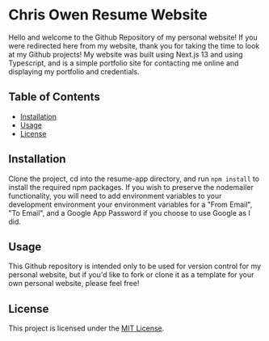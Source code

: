 # Chris Owen Resume Website

Hello and welcome to the Github Repository of my personal website! If you were redirected here from my website, thank you for taking the time to look at my Github projects!
My website was built using Next.js 13 and using Typescript, and is a simple portfolio site for contacting me online and displaying my portfolio and credentials. 

## Table of Contents

- [Installation](#installation)
- [Usage](#usage)
- [License](#license)

## Installation

Clone the project, cd into the resume-app directory, and run ``` npm install ``` to install the required npm packages.
If you wish to preserve the nodemailer functionality, you will need to add environment variables to your development environment your environment variables for a "From Email", "To Email", and a Google App Password if you choose to use Google as I did.

## Usage

This Github repository is intended only to be used for version control for my personal website, but if you'd like to fork or clone it as a template for your own personal website, please feel free!

## License

This project is licensed under the [MIT License](https://opensource.org/licenses/MIT).
